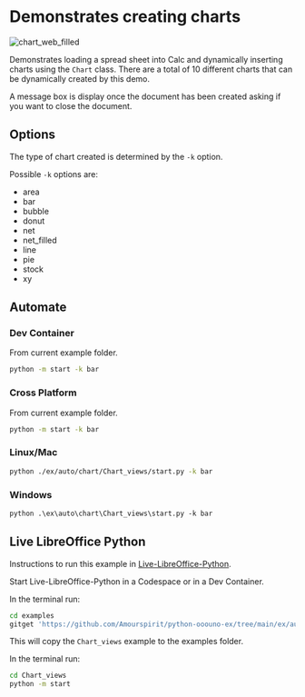# Demonstrates creating charts

![chart_web_filled](https://user-images.githubusercontent.com/4193389/198901667-d7d1da10-4436-4cfc-adce-2e82d1f6692b.png)

Demonstrates loading a spread sheet into Calc and dynamically inserting charts using the `Chart` class.
There are a total of 10 different charts that can be dynamically created by this demo.

A message box is display once the document has been created asking if you want to close the document.

## Options

The type of chart created is determined by the `-k` option.

Possible `-k` options are:

- area
- bar
- bubble
- donut
- net
- net_filled
- line
- pie
- stock
- xy

## Automate

### Dev Container

From current example folder.

```sh
python -m start -k bar
```

### Cross Platform

From current example folder.

```sh
python -m start -k bar
```

### Linux/Mac

```sh
python ./ex/auto/chart/Chart_views/start.py -k bar
```

### Windows

```ps
python .\ex\auto\chart\Chart_views\start.py -k bar
```

## Live LibreOffice Python

Instructions to run this example in [Live-LibreOffice-Python](https://github.com/Amourspirit/live-libreoffice-python).

Start Live-LibreOffice-Python in a Codespace or in a Dev Container.

In the terminal run:

```bash
cd examples
gitget 'https://github.com/Amourspirit/python-ooouno-ex/tree/main/ex/auto/chart/Chart_views'
```

This will copy the `Chart_views` example to the examples folder.

In the terminal run:

```bash
cd Chart_views
python -m start
```
